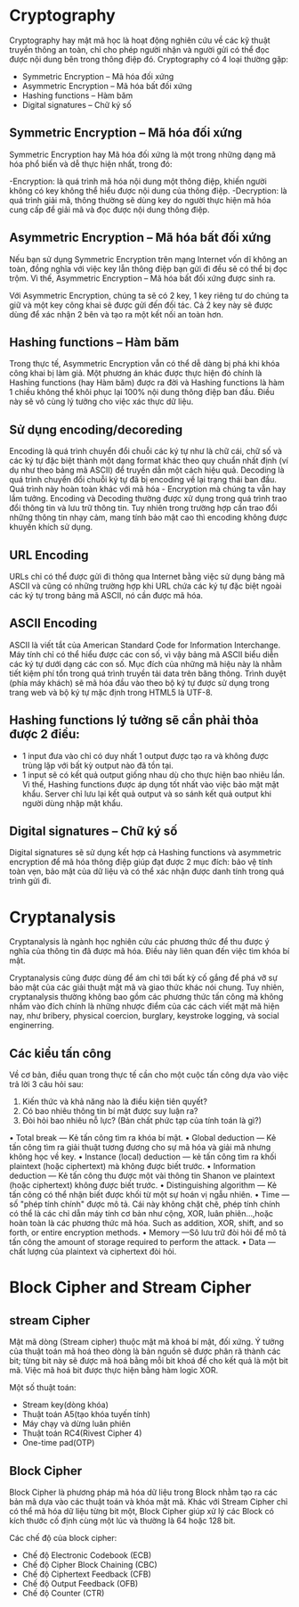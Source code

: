 # Cryptography
  Cryptography hay mật mã học là hoạt động nghiên cứu về các kỹ thuật truyền thông an toàn, chỉ cho phép người nhận và người gửi có thể đọc được nội dung bên trong thông điệp đó.
  Cryptography có 4 loại thường gặp:
 - Symmetric Encryption – Mã hóa đối xứng
 - Asymmetric Encryption – Mã hóa bất đối xứng
 - Hashing functions – Hàm băm
 - Digital signatures – Chữ ký số
## Symmetric Encryption – Mã hóa đối xứng
  Symmetric Encryption hay Mã hóa đối xứng là một trong những dạng mã hóa phổ biến và dễ thực hiện nhất, trong đó:

  -Encryption: là quá trình mã hóa nội dung một thông điệp, khiến người không có key không thể hiểu được nội dung của thông điệp.
  -Decryption: là quá trình giải mã, thông thường sẽ dùng key do người thực hiện mã hóa cung cấp để giải mã và đọc được nội dung thông điệp.
 ## Asymmetric Encryption – Mã hóa bất đối xứng
  Nếu bạn sử dụng Symmetric Encryption trên mạng Internet vốn dĩ không an toàn, đồng nghĩa với việc key lẫn thông điệp bạn gửi đi đều sẽ có thể bị đọc trộm. Vì thế, Asymmetric Encryption – Mã hóa bất đối xứng được sinh ra.

  Với Asymmetric Encryption, chúng ta sẽ có 2 key, 1 key riêng tư do chúng ta giữ và một key công khai sẽ được gửi đến đối tác. Cả 2 key này sẽ được dùng để xác nhận 2 bên và tạo ra một kết nối an toàn hơn.
  ## Hashing functions – Hàm băm
  Trong thực tế, Asymmetric Encryption vẫn có thể dễ dàng bị phá khi khóa công khai bị làm giả. Một phương án khác được thực hiện đó chính là Hashing functions (hay Hàm băm) được ra đời và Hashing functions là hàm 1 chiều không thể khôi phục lại 100% nội dung thông điệp ban đầu. Điều này sẽ vô cùng lý tưởng cho việc xác thực dữ liệu.
 ## Sử dụng encoding/decoreding
  Encoding là quá trình chuyển đổi chuỗi các ký tự như là chữ cái, chữ số và các ký tự đặc biệt thành một dạng format khác theo quy chuẩn nhất định (ví dụ như theo bảng mã ASCII) để truyền dẫn một cách hiệu quả.
  Decoding là quá trình chuyển đổi chuỗi ký tự đã bị encoding về lại trạng thái ban đầu. Quá trình này hoàn toàn khác với mã hóa - Encryption mà chúng ta vẫn hay lầm tưởng.
  Encoding và Decoding thường được xử dụng trong quá trình trao đổi thông tin và lưu trữ thông tin. Tuy nhiên trong trường hợp cần trao đổi những thông tin nhạy cảm, mang tính bảo mật cao thì encoding không được khuyến khích sử dụng.
 ## URL Encoding
  URLs chỉ có thể được gửi đi thông qua Internet bằng việc sử dụng bảng mã ASCII và cũng có những trường hợp khi URL chứa các ký tự đặc biệt ngoài các ký tự trong bảng mã ASCII, nó cần được mã hóa.
  ## ASCII Encoding
  ASCII là viết tắt của American Standard Code for Information Interchange. Máy tính chỉ có thể hiểu được các con số, vì vậy bảng mã ASCII biểu diễn các ký tự dưới dạng các con số. Mục đích của những mã hiệu này là nhằm tiết kiệm phí tổn trong quá trình truyền tải data trên băng thông. Trình duyệt (phía máy khách) sẽ mã hóa đầu vào theo bộ ký tự được sử dụng trong trang web và bộ ký tự mặc định trong HTML5 là UTF-8.
## Hashing functions lý tưởng sẽ cần phải thỏa được 2 điều:

- 1 input đưa vào chỉ có duy nhất 1 output được tạo ra và không được trùng lặp với bất kỳ output nào đã tồn tại.
- 1 input sẽ có kết quả output giống nhau dù cho thực hiện bao nhiêu lần.
  Vì thế, Hashing functions được áp dụng tốt nhất vào việc bảo mật mật khẩu. Server chỉ lưu lại kết quả output và so sánh kết quả output khi người dùng nhập mật khẩu.
## Digital signatures – Chữ ký số
  Digital signatures sẽ sử dụng kết hợp cả Hashing functions và asymmetric encryption để mã hóa thông điệp giúp đạt được 2 mục đích: bảo vệ tính toàn vẹn, bảo mật của dữ liệu và có thể xác nhận được danh tính trong quá trình gửi đi.
# Cryptanalysis
  Cryptanalysis là ngành học nghiên cứu các phương thức để thu được ý nghĩa của thông tin đã được mã hóa. Điều này liên quan đến việc tìm khóa bí mật.
  
  Cryptanalysis cũng được dùng để ám chỉ tới bất kỳ cố gắng để phá vỡ sự bảo mật của các giải thuật mật mã và giao thức khác nói chung. Tuy nhiên, cryptanalysis thường không bao gồm các phương thức tấn công mà không nhắm vào đích chính là những nhược điểm của các cách viết mật mã hiện nay, như bribery, physical coercion, burglary, keystroke logging, và social enginerring.
## Các kiểu tấn công
  Về cơ bản, điều quan trong thực tế cần cho một cuộc tấn công dựa vào việc trả lời 3 câu hỏi sau:

1. Kiến thức và khả năng nào là điều kiện tiên quyết?
2. Có bao nhiêu thông tin bí mật được suy luận ra?
3. Đòi hỏi bao nhiêu nỗ lực? (Bản chất phức tạp của tính toán là gì?)

• Total break — Kẻ tấn công tìm ra khóa bí mật.
• Global deduction — Kẻ tấn công tìm ra giải thuật tương đương cho sự mã hóa và giải mã nhưng không học về key.
• Instance (local) deduction — kẻ tấn công tìm ra khối plaintext (hoặc ciphertext) mà không được biết trước.
• Information deduction — Kẻ tấn công thu được một vài thông tin Shanon ve plaintext (hoặc ciphertext) không được biết trước.
• Distinguishing algorithm — Kẻ tấn công có thể nhận biết được khối từ một sự hoán vị ngẫu nhiên.
• Time — số "phép tính chính" được mô tả. Cái này không chặt chẽ, phép tính chính có thể là các chỉ dẫn máy tính cơ bản như cộng, XOR, luân phiên…,hoặc hoàn toàn là các phương thức mã hóa. Such as addition, XOR, shift, and so forth, or entire encryption methods.
• Memory —Sô lưu trữ đòi hỏi để mô tả tấn công the amount of storage required to perform the attack.
• Data — chất lượng của plaintext và ciphertext đòi hỏi.

# Block Cipher and Stream Cipher
## stream Cipher
  Mật mã dòng (Stream cipher) thuộc mật mã khoá bí mật, đối xứng. Ý tưởng của thuật toán mã hoá theo dòng là bản nguồn sẽ được phân rã thành các bit; từng bit này sẽ được mã hoá bằng mỗi bit khoá để cho kết quả là một bit mã. Việc mã hoá bit được thực hiện bằng hàm logic XOR.
  
  Một số thuật toán:
- Stream key(dòng khóa)
- Thuật toán A5(tạo khóa tuyến tính)
- Máy chạy và dừng luân phiên
- Thuật toán RC4(Rivest Cipher 4)
- One-time pad(OTP)
## Block Cipher
  Block Cipher là phương pháp mã hóa dữ liệu trong Block nhằm tạo ra các bản mã dựa vào các thuật toán và khóa mật mã. Khác với Stream Cipher chỉ có thể mã hóa dữ liệu từng bit một, Block Cipher giúp xử lý các Block có kích thước cố định cùng một lúc và thường là 64 hoặc 128 bit.
  
 Các chế độ của block cipher:
- Chế độ Electronic Codebook (ECB)
- Chế độ Cipher Block Chaining (CBC)
- Chế độ Ciphertext Feedback (CFB)
- Chế độ Output Feedback (OFB)
- Chế độ Counter (CTR)
